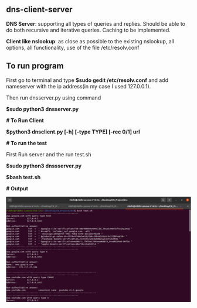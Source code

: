 ## dns-client-server

**DNS Server**: supporting all types of queries and replies. Should be able to do both recursive and iterative queries. Caching to be implemented. 

**Client like nslookup**: as close as possible to the existing nslookup, all options, all functionality, use of the file /etc/resolv.conf 

## To run program

First go to terminal and type **$sudo gedit /etc/resolv.conf** and add nameserver with the ip address(in my case I used 127.0.0.1).

Then run dnsserver.py using command 

**$sudo python3 dnsserver.py**

**# To Run Client**

**$python3 dnsclient.py [-h] [-type TYPE] [-rec 0/1] url**

**# To run the test**

First Run server and the run test.sh

**$sudo python3 dnssserver.py**

**$bash test.sh**

**# Output**

![](https://raw.githubusercontent.com/RiddhiTharewal/Computer-Networks/main/dns-client-server/output.png)


